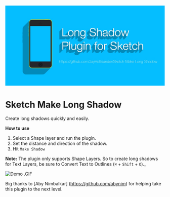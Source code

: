 ![Make Long Shadows Plugin for Sketch](splash.jpg)

Sketch Make Long Shadow
==========================

Create long shadows quickly and easily.

**How to use**

1. Select a Shape layer and run the plugin.
2. Set the distance and direction of the shadow.
3. Hit `Make Shadow`

**Note:** The plugin only supports Shape Layers. So to create long shadows for Text Layers, be sure to Convert Text to Outlines (`⌘` + `Shift` + `O`)._

![Demo .GIF](demo.gif)

Big thanks to [Aby Nimbalkar] (https://github.com/abynim) for helping take this plugin to the next level.